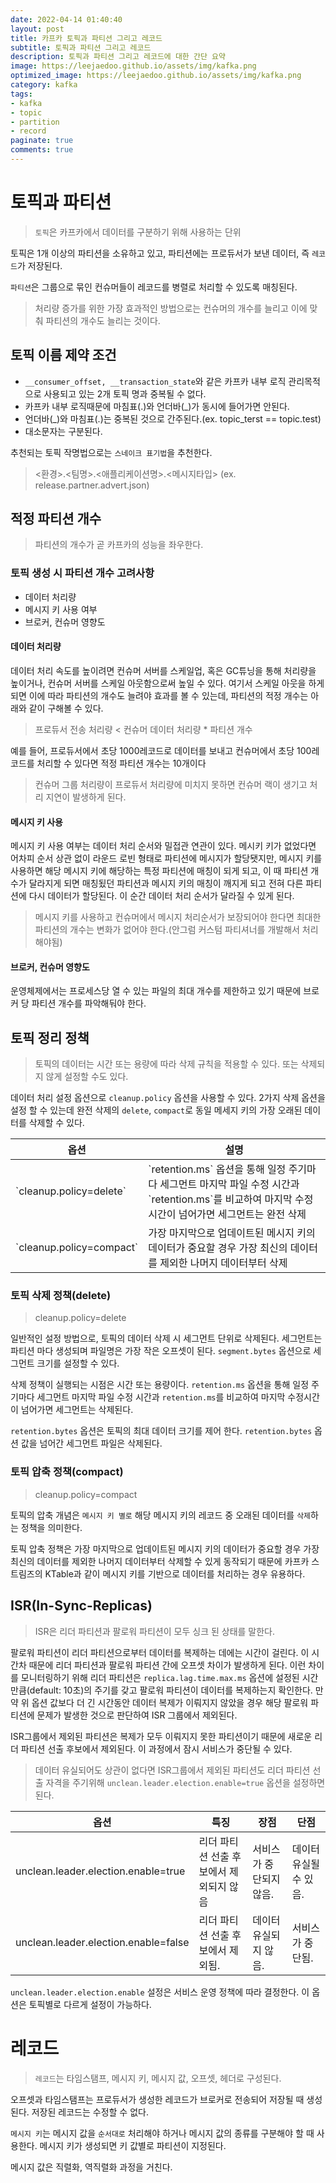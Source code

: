```yaml
---
date: 2022-04-14 01:40:40
layout: post
title: 카프카 토픽과 파티션 그리고 레코드
subtitle: 토픽과 파티션 그리고 레코드
description: 토픽과 파티션 그리고 레코드에 대한 간단 요약
image: https://leejaedoo.github.io/assets/img/kafka.png
optimized_image: https://leejaedoo.github.io/assets/img/kafka.png
category: kafka
tags:
- kafka
- topic
- partition
- record
paginate: true
comments: true
---
```


# 토픽과 파티션

> `토픽`은 카프카에서 데이터를 구분하기 위해 사용하는 단위

토픽은 1개 이상의 파티션을 소유하고 있고, 파티션에는 프로듀서가 보낸 데이터, 즉 `레코드`가 저장된다.

`파티션`은 그룹으로 묶인 컨슈머들이 레코드를 병렬로 처리할 수 있도록 매칭된다.

> 처리량 증가를 위한 가장 효과적인 방법으로는 컨슈머의 개수를 늘리고 이에 맞춰 파티션의 개수도 늘리는 것이다.

## 토픽 이름 제약 조건

- `__consumer_offset, __transaction_state`와 같은 카프카 내부 로직 관리목적으로 사용되고 있는 2개 토픽 명과 중복될 수 없다.
- 카프카 내부 로직때문에 마침표(.)와 언더바(_)가 동시에 들어가면 안된다.
- 언더바(_)와 마침표(.)는 중복된 것으로 간주된다.(ex. topic_terst == topic.test)
- 대소문자는 구분된다.

추천되는 토픽 작명법으로는 `스네이크 표기법`을 추천한다.

> <환경>.<팀명>.<애플리케이션명>.<메시지타입> (ex. release.partner.advert.json)

## 적정 파티션 개수

> 파티션의 개수가 곧 카프카의 성능을 좌우한다.

### 토픽 생성 시 파티션 개수 고려사항
- 데이터 처리량
- 메시지 키 사용 여부
- 브로커, 컨슈머 영향도

#### 데이터 처리량

데이터 처리 속도를 높이려면 컨슈머 서버를 스케일업, 혹은 GC튜닝을 통해 처리량을 높이거나, 컨슈머 서버를 스케일 아웃함으로써 높일 수 있다.
여기서 스케일 아웃을 하게되면 이에 따라 파티션의 개수도 늘려야 효과를 볼 수 있는데, 파티션의 적정 개수는 아래와 같이 구해볼 수 있다.

> 프로듀서 전송 처리량 < 컨슈머 데이터 처리량 * 파티션 개수

예를 들어, 프로듀서에서 초당 1000레코드로 데이터를 보내고 컨슈머에서 초당 100레코드를 처리할 수 있다면 적정 파티션 개수는 10개이다

> 컨슈머 그룹 처리량이 프로듀서 처리량에 미치지 못하면 컨슈머 랙이 생기고 처리 지연이 발생하게 된다.

#### 메시지 키 사용

메시지 키 사용 여부는 데이터 처리 순서와 밀접관 연관이 있다. 메시키 키가 없었다면 어차피 순서 상관 없이 라운드 로빈 형태로 파티션에 메시지가 할당됏지만,
메시지 키를 사용하면 해당 메시지 키에 해당하는 특정 파티션에 매칭이 되게 되고, 이 때 파티션 개수가 달라지게 되면 매칭됬던 파티션과 메시지 키의 매칭이 깨지게 되고 전혀 다른 파티션에 다시 데이터가 할당된다.
이 순간 데이터 처리 순서가 달라질 수 있게 된다.

> 메시지 키를 사용하고 컨슈머에서 메시지 처리순서가 보장되어야 한다면 최대한 파티션의 개수는 변화가 없어야 한다.(안그럼 커스텀 파티셔너를 개발해서 처리해야됨)

#### 브로커, 컨슈머 영향도

운영체제에서는 프로세스당 열 수 있는 파일의 최대 개수를 제한하고 있기 때문에 브로커 당 파티션 개수를 파악해둬야 한다.

## 토픽 정리 정책

> 토픽의 데이터는 시간 또는 용량에 따라 삭제 규칙을 적용할 수 있다. 또는 삭제되지 않게 설정할 수도 있다.

데이터 처리 설정 옵션으로 `cleanup.policy` 옵션을 사용할 수 있다. 2가지 삭제 옵션을 설정 할 수 있는데 완전 삭제의 `delete`, `compact`로 동일 메세지 키의 가장 오래된 데이터를 삭제할 수 있다.

<table>
  <thead>
    <tr>
      <th>옵션</th>
      <th>설명</th>
    </tr>
  </thead>
  <tbody>
    <tr>
      <td>`cleanup.policy=delete`</td>
      <td>`retention.ms` 옵션을 통해 일정 주기마다 세그먼트 마지막 파일 수정 시간과 `retention.ms`를 비교하여 마지막 수정시간이 넘어가면 세그먼트는 완전 삭제</td>
    </tr>
    <tr>
      <td>`cleanup.policy=compact`</td>
      <td>가장 마지막으로 업데이트된 메시지 키의 데이터가 중요할 경우 가장 최신의 데이터를 제외한 나머지 데이터부터 삭제</td>
    </tr>
  </tbody>
</table>

### 토픽 삭제 정책(delete)

> cleanup.policy=delete

일반적인 설정 방법으로, 토픽의 데이터 삭제 시 세그먼트 단위로 삭제된다. 세그먼트는 파티션 마다 생성되며 파일명은 가장 작은 오프셋이 된다. `segment.bytes` 옵션으로 세그먼트 크기를 설정할 수 있다.

삭제 정책이 실행되는 시점은 시간 또는 용량이다. `retention.ms` 옵션을 통해 일정 주기마다 세그먼트 마지막 파일 수정 시간과 `retention.ms`를 비교하여 마지막 수정시간이 넘어가면 세그먼트는 삭제된다.

`retention.bytes` 옵션은 토픽의 최대 데이터 크기를 제어 한다. `retention.bytes` 옵션 값을 넘어간 세그먼트 파일은 삭제된다.

### 토픽 압축 정책(compact)

> cleanup.policy=compact

토픽의 압축 개념은 `메시지 키 별로` 해당 메시지 키의 레코드 중 오래된 데이터를 `삭제`하는 정책을 의미한다.

토픽 압축 정책은 가장 마지막으로 업데이트된 메시지 키의 데이터가 중요할 경우 가장 최신의 데이터를 제외한 나머지 데이터부터 삭제할 수 있게 동작되기 때문에 카프카 스트림즈의 KTable과 같이 메시지 키를 기반으로 데이터를 처리하는 경우 유용하다.

## ISR(In-Sync-Replicas)

> ISR은 리더 파티션과 팔로워 파티션이 모두 싱크 된 상태를 말한다.

팔로워 파티션이 리더 파티션으로부터 데이터를 복제하는 데에는 시간이 걸린다. 이 시간차 때문에 리더 파티션과 팔로워 파티션 간에 오프셋 차이가 발생하게 된다.
이런 차이를 모니터링하기 위해 리더 파티션은 `replica.lag.time.max.ms` 옵션에 설정된 시간만큼(default: 10초)의 주기를 갖고 팔로워 파티션이 데이터를 복제하는지 확인한다.
만약 위 옵션 값보다 더 긴 시간동안 데이터 복제가 이뤄지지 않았을 경우 해당 팔로워 파티션에 문제가 발생한 것으로 판단하여 ISR 그룹에서 제외된다.

ISR그룹에서 제외된 파티션은 복제가 모두 이뤄지지 못한 파티션이기 때문에 새로운 리더 파티션 선출 후보에서 제외된다. 이 과정에서 잠시 서비스가 중단될 수 있다.

> 데이터 유실되어도 상관이 없다면 ISR그룹에서 제외된 파티션도 리더 파티션 선출 자격을 주기위해 `unclean.leader.election.enable=true` 옵션을 설정하면 된다.

<table>
  <thead>
    <tr>
      <th>옵션</th>
      <th>특징</th>
      <th>장점</th>
      <th>단점</th>
    </tr>
  </thead>
  <tbody>
    <tr>
      <td>unclean.leader.election.enable=true</td>
      <td>리더 파티션 선출 후보에서 제외되지 않음</td>
      <td>서비스가 중단되지 않음.</td>
      <td>데이터 유실될 수 있음.</td>
    </tr>
    <tr>
      <td>unclean.leader.election.enable=false</td>
      <td>리더 파티션 선출 후보에서 제외됨.</td>
      <td>데이터 유실되지 않음.</td>
      <td>서비스가 중단됨.</td>
    </tr>
  </tbody>
</table>

`unclean.leader.election.enable` 설정은 서비스 운영 정책에 따라 결정한다. 이 옵션은 토픽별로 다르게 설정이 가능하다.

# 레코드

> `레코드`는 타임스탬프, 메시지 키, 메시지 값, 오프셋, 헤더로 구성된다.

오프셋과 타임스탬프는 프로듀서가 생성한 레코드가 브로커로 전송되어 저장될 때 생성된다. 저장된 레코드는 수정할 수 없다.

`메시지 키`는 메시지 값을 `순서대로` 처리해야 하거나 메시지 값의 종류를 구분해야 할 때 사용한다. 메시지 키가 생성되면 키 값별로 파티션이 지정된다.

메시지 값은 직렬화, 역직렬화 과정을 거친다.
